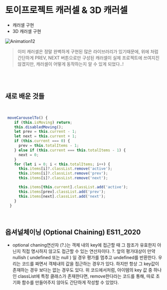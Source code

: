 # 토이프로젝트 캐러셀 & 3D 캐러셀 
- 캐러셀 구현
- 3D 캐러셀 구현 

![Animation12](https://user-images.githubusercontent.com/127499117/235470565-3edc4f8f-1b64-46f0-ad17-e147409d4532.gif)


>이미 캐러셀은 정말 완벽하게 구현된 많은 라이브러리가 있기때문에, 위에 처럼 간단하게 PREV, NEXT 버튼으로만 구성된 캐러셀이 실제 프로젝트에 쓰여지진 않겠지만, 캐러셀이 어떻게 동작하는지 알 수 있게 되었다..!

<br/>
<br/>

## 새로 배운 것들

 <br/>

```js
 moveCarouselTo() {
    if (this.isMoving) return;
    this.disabledMoving();
    let prev = this.current - 1;
    let next = this.current + 1;
    if (this.current === 0) {
      prev = this.totalItems - 1;
    } else if (this.current === this.totalItems - 1) {
      next = 0;
    }
    for (let i = 0; i < this.totalItems; i++) {
      this.items[i]?.classList.remove('active');
      this.items[i]?.classList.remove('prev');
      this.items[i]?.classList.remove('next');

      this.items[this.current].classList.add('active');
      this.items[prev].classList.add('prev');
      this.items[next].classList.add('next');
    }
  }
```
<br/>

## 옵셔널체이닝 (Optional Chaining) ES11_2020

- optional chaning연산자 (?.)는 객체 내의 key에 접근할 때 그 참조가 유효한지 아닌지 직접 명시하지 않고도 접근할 수 있는 연산자이다. ?. 앞의 평가대상이 만약 nullish ( undefined 또는 null ) 일 경우 평가를 멈추고 undefined를 반환한다. 우리는 코드를 짜면서 객체내의 값을 접근하는 경우가 있다. 하지만 항상 그 key값이 존재하는 경우 보다는 없는 경우도 있다. 위 코드에서처럼, 아이템의 key 값 중 하나인 classList에 특정 클래스가 존재한다면, remove한다라는 코드를 통해, 따로 초기화 함수를 만들어주지 않아도 간단하게 작성할 수 있었다.


